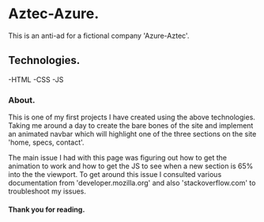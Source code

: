 # Aztec-Azure.
This is an anti-ad for a fictional company 'Azure-Aztec'. 

## Technologies.
-HTML
-CSS
-JS

### About.
This is one of my first projects I have created using the above technologies. 
Taking me around a day to create the bare bones of the site and implement an animated navbar
which will highlight one of the three sections on the site 'home, specs, contact'.

The main issue I had with this page was figuring out how to get the animation to work
and how to get the JS to see when a new section is 65% into the the viewport. To get around this issue
I consulted various documentation from 'developer.mozilla.org' and also 'stackoverflow.com' to troubleshoot my issues.

#### Thank you for reading.
